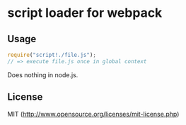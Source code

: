 # script loader for webpack

## Usage

``` javascript
require("script!./file.js");
// => execute file.js once in global context
```

Does nothing in node.js.

## License

MIT (http://www.opensource.org/licenses/mit-license.php)